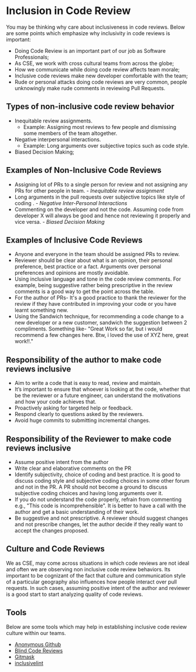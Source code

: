 # Inclusion in Code Review

You may be thinking why care about inclusiveness in code reviews. Below are some points which emphasize why inclusivity in code reviews is important:

* Doing Code Review is an important part of our job as Software Professionals;
* As CSE, we work with cross cultural teams from across the globe;
* How we communicate while doing code review affects team morale;
* Inclusive code reviews make new developer comfortable with the team;
* Rude or personal attacks doing code reviews are very common, people unknowingly make rude comments in reviewing Pull Requests.

## Types of non-inclusive code review behavior

* Inequitable review assignments.
  * Example: Assigning most reviews to few people and dismissing some members of the team altogether.
* Negative interpersonal interactions.
  * Example: Long arguments over subjective topics such as code style.
* Biased Decision Making;

## Examples of Non-Inclusive Code Reviews

* Assigning lot of PRs to a single person for review and not assigning any PRs for other people in team. - _Inequitable review assignment_
* Long arguments in the pull requests over subjective topics like style of coding . - _Negative Inter-Personal Interactions_
* Commenting on the developer and not the code. Assuming code from developer X will always be good and hence not reviewing it properly and vice versa. - _Biased Decision Making_

## Examples of Inclusive Code Reviews

* Anyone and everyone in the team should be assigned PRs to review.
* Reviewer should be clear about what is an opinion, their personal preference, best practice or a fact. Arguments over personal preferences and opinions are mostly avoidable.
* Using inclusive language and tone in the code review comments. For example, being suggestive rather being prescriptive in the review comments is a good way to get the point across the table.
* For the author of PRs- It's a good practice to thank the reviewer for the review if they have contributed in improving your code or you have learnt something new.
* Using the Sandwich technique, for recommending a code change to a new developer or a new customer, sandwich the suggestion between 2 compliments. Something like- "Great Work so far, but i would recommend a few changes here. Btw, i loved the use of XYZ here, great work!!."

## Responsibility of the author to make code reviews inclusive

* Aim to write a code that is easy to read, review and maintain.
* It’s important to ensure that whoever is looking at the code, whether that be the reviewer or a future engineer, can understand the motivations and how your code achieves that.
* Proactively asking for targeted help or feedback.
* Respond clearly to questions asked by the reviewers.
* Avoid huge commits to submitting incremental changes.

## Responsibility of the Reviewer to make code reviews inclusive

* Assume positive intent from the author
* Write clear and elaborative comments on the PR
* Identify subjectivity, choice of coding and best practice. It is good to discuss coding style and subjective coding choices in some other forum and not in the PR. A PR should not become a ground to discuss subjective coding choices and having long arguments over it.
* If you do not understand the code properly, refrain from commenting e.g., "This code is incomprehensible". It is better to have a call with the author and get a basic understanding of their work.
* Be suggestive and not prescriptive. A reviewer should suggest changes and not prescribe changes, let the author decide if they really want to accept the changes proposed.

## Culture and Code Reviews

We as CSE, may come across situations in which code reviews are not ideal and often we are observing non inclusive code review behaviors. Its important to be cognizant of the fact that culture and communication style of a particular geography also influences how people interact over pull requests.
In such cases, assuming positive intent of the author and reviewer is a good start to start analyzing quality of code reviews.

## Tools

Below are some tools which may help in establishing inclusive code review culture within our teams.

* [Anonymous Github](https://github.com/tdurieux/anonymous_github)
* [Blind Code Reviews](https://github.com/zombie/blind-reviews)
* [Gitmask](https://www.gitmask.com)
* [inclusivelint](https://github.com/inclusivelint)
